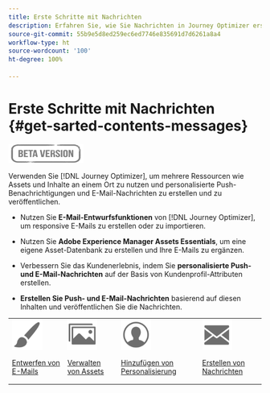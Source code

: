 ```yaml
---
title: Erste Schritte mit Nachrichten
description: Erfahren Sie, wie Sie Nachrichten in Journey Optimizer erstellen
source-git-commit: 55b9e5d8ed259ec6ed7746e835691d7d6261a8a4
workflow-type: ht
source-wordcount: '100'
ht-degree: 100%

---
```


# Erste Schritte mit Nachrichten {#get-sarted-contents-messages}

![](assets/do-not-localize/badge.png)

Verwenden Sie [!DNL Journey Optimizer], um mehrere Ressourcen wie Assets und Inhalte an einem Ort zu nutzen und personalisierte Push-Benachrichtigungen und E-Mail-Nachrichten zu erstellen und zu veröffentlichen.

* Nutzen Sie **E-Mail-Entwurfsfunktionen** von [!DNL Journey Optimizer], um responsive E-Mails zu erstellen oder zu importieren.

* Nutzen Sie **Adobe Experience Manager Assets Essentials**, um eine eigene Asset-Datenbank zu erstellen und Ihre E-Mails zu ergänzen.

* Verbessern Sie das Kundenerlebnis, indem Sie **personalisierte Push- und E-Mail-Nachrichten** auf der Basis von Kundenprofil-Attributen erstellen.

* **Erstellen Sie Push- und E-Mail-Nachrichten** basierend auf diesen Inhalten und veröffentlichen Sie die Nachrichten.

<table>
<tr>
<td><img src="assets/do-not-localize/icon_design.svg" width="60px"><p><a href="design-emails.md">Entwerfen von E-Mails</a></p></td>
<td><img src="assets/do-not-localize/icon_assets.svg" width="60px"><p><a href="assets-essentials.md">Verwalten von Assets</a></p></td>
<td><img src="assets/do-not-localize/icon_personalization.svg" width="60px"><p><a href="personalization/personalize.md">Hinzufügen von Personalisierung</a></p></td>
<td><img src="assets/do-not-localize/icon_messages.svg" width="60px"><p><a href="create-message.md">Erstellen von Nachrichten</a></p></td></tr>
</table>
